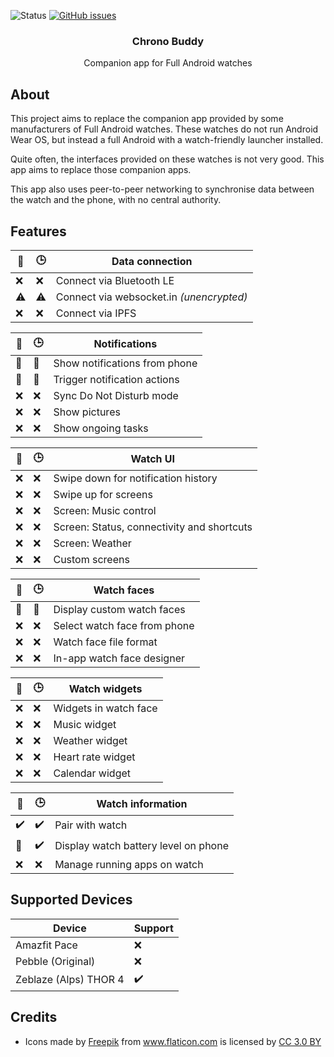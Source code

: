 ![Status](https://img.shields.io/badge/status-broken-red.svg)
[![GitHub issues](https://img.shields.io/github/issues/jjv360/chrono-buddy.svg)](https://github.com/jjv360/chrono-buddy/issues)

<h3 align="center">Chrono Buddy</h3>
<p align="center">Companion app for Full Android watches</p>

## About

This project aims to replace the companion app provided by some manufacturers of Full Android watches. These watches do not run Android Wear OS, but instead a full Android with a watch-friendly launcher installed.

Quite often, the interfaces provided on these watches is not very good. This app aims to replace those companion apps.

This app also uses peer-to-peer networking to synchronise data between the watch and the phone, with no central authority.

## Features

📱 | 🕒  | Data connection
---|-----|----------------------
❌ | ❌ | Connect via Bluetooth LE
⚠️ | ⚠️ | Connect via websocket.in _(unencrypted)_
❌ | ❌ | Connect via IPFS

📱 | 🕒  | Notifications
---|-----|---------------------
🔨 | 🔨 | Show notifications from phone
🔨 | 🔨 | Trigger notification actions
❌ | ❌ | Sync Do Not Disturb mode
❌ | ❌ | Show pictures
❌ | ❌ | Show ongoing tasks 

📱 | 🕒  | Watch UI
---|-----|---------------------
❌ | ❌ | Swipe down for notification history
❌ | ❌ | Swipe up for screens
❌ | ❌ | Screen: Music control
❌ | ❌ | Screen: Status, connectivity and shortcuts
❌ | ❌ | Screen: Weather
❌ | ❌ | Custom screens

📱 | 🕒  | Watch faces
---|-----|---------------------
🔨 | 🔨 | Display custom watch faces
❌ | ❌ | Select watch face from phone
❌ | ❌ | Watch face file format
❌ | ❌ | In-app watch face designer

📱 | 🕒  | Watch widgets
---|-----|---------------------
❌ | ❌ | Widgets in watch face
❌ | ❌ | Music widget
❌ | ❌ | Weather widget
❌ | ❌ | Heart rate widget
❌ | ❌ | Calendar widget

📱 | 🕒  | Watch information
---|-----|---------------------
✔️ | ✔️ | Pair with watch
🔨 | ✔️ | Display watch battery level on phone
❌ | ❌ | Manage running apps on watch

## Supported Devices

Device                          | Support
--------------------------------|---------------
Amazfit Pace                    | ❌
Pebble (Original)               | ❌
Zeblaze (Alps) THOR 4           | ✔️

## Credits

- <div>Icons made by <a href="https://www.freepik.com/?__hstc=57440181.c69de552be290b2c9948ead52a416e93.1556303332235.1558264572483.1559375338564.8&__hssc=57440181.3.1559375338564&__hsfp=2080394937" title="Freepik">Freepik</a> from <a href="https://www.flaticon.com/" 			    title="Flaticon">www.flaticon.com</a> is licensed by <a href="http://creativecommons.org/licenses/by/3.0/" 			    title="Creative Commons BY 3.0" target="_blank">CC 3.0 BY</a></div>
